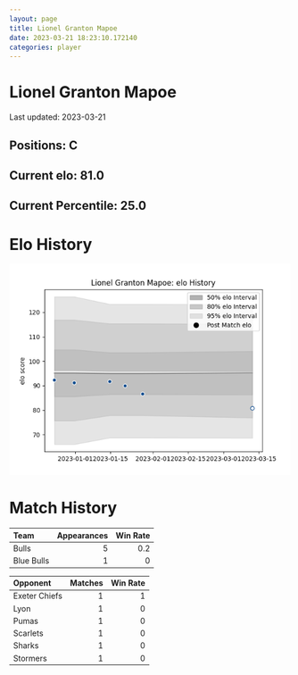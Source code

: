 ```yaml
---  
layout: page  
title: Lionel Granton Mapoe  
date: 2023-03-21 18:23:10.172140  
categories: player  
---
```

# Lionel Granton Mapoe


Last updated: 2023-03-21
## Positions: C

## Current elo: 81.0

## Current Percentile: 25.0

# Elo History


![elo history](history_LionelGrantonMapoe.png)
# Match History


| Team       |   Appearances |   Win Rate |
|:-----------|--------------:|-----------:|
| Bulls      |             5 |        0.2 |
| Blue Bulls |             1 |        0   |

| Opponent      |   Matches |   Win Rate |
|:--------------|----------:|-----------:|
| Exeter Chiefs |         1 |          1 |
| Lyon          |         1 |          0 |
| Pumas         |         1 |          0 |
| Scarlets      |         1 |          0 |
| Sharks        |         1 |          0 |
| Stormers      |         1 |          0 |
